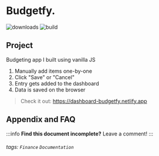 
Budgetfy.
===
![downloads](https://img.shields.io/badge/downloads-1-brightgreen)
![build](https://img.shields.io/badge/netlify-passing-brightgreen)

## Project

Budgeting app I built using vanilla JS

1. Manually add items one-by-one
2. Click "Save" or "Cancel"
3. Entry gets added to the dashboard
4. Data is saved on the browser

> Check it out: https://dashboard-budgetfy.netlify.app

## Appendix and FAQ

:::info
**Find this document incomplete?** Leave a comment!
:::

###### tags: `Finance` `Documentation`
